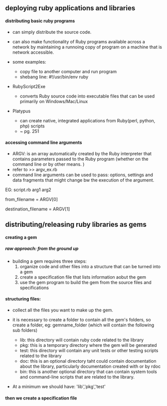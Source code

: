 ## deploying ruby applications and libraries


#### distributing basic ruby programs

- can simply distribute the source code. 
- can also make functionality of Ruby programs available across a network by maintaining a runnoing copy of program on a machine that is network accessible. 
- some examples:
	- copy file to another computer and run program 
	- shebang line: #!/usr/bin/env ruby


- RubyScript2Exe
	- converts Ruby source code into executable files that can be used primarily on Windows/Mac/Linux

- Platypus
	- can create native, integrated applications from Ruby(perl, python, php) scripts
	- ~ pg. 251

#### accessing command line arguments

- ARGV: is an array automatically created by the Ruby interpreter that contains parameters passed to the Ruby program (whether on the command line or by other means. )
- refer to >> argv_ex.rb
- command line arguments can be used to pass: options, settings and data fragments that might change bw the execution of the argument. 

EG: script.rb arg1 arg2

from_filename = ARGV[0]

destination_filename = ARGV[1]


## distributing/releasing ruby libraries as gems

#### creating a gem

##### raw approach: from the ground up

- building a gem requires three steps: 
	1. organize code and other files into a structure that can be turned into a gem 
	2. create a specification file that lists information aobut the gem 
	3. use the gem program to build the gem from the source files and specifications
	


#### structuring files: 

- collect all the files you want to make up the gem. 
- it is necessary to create a folder to contain all the gem's folders, so create a folder, eg:  gemname_folder (which will contain the following sub folders)
	- lib: this directory will contain ruby code related to the library
	- pkg: this is a temporary directory where the gem will be generated
	- test: this directory will contain any unit tests or other testing scripts related to the library
	- doc: this is an optional directory taht could contain documentation about the library, particularly documentation created with or by rdoc
	- bin: this is another optional directory that can contain system tools and command-line scripts that are related to the library. 

- At a minimum we should have: 'lib','pkg','test'
	

#### then we create a specification file
